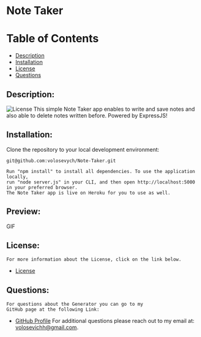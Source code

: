 # Note Taker
# Table of Contents
- [Description](#description)
- [Installation](#installation)
- [License](#license) 
- [Questions](#questions)
## Description:
![License](https://img.shields.io/badge/License--blue.svg "License Badge")
    This simple Note Taker app enables to write and save notes and also able to delete notes written before. Powered by ExpressJS!
## Installation:
Clone the repository to your local development environment: 
    
    git@github.com:volosevych/Note-Taker.git 
    
 ```
 Run "npm install" to install all dependencies. To use the application locally,
 run "node server.js" in your CLI, and then open http://localhost:5000 in your preferred browser. 
 The Note Taker app is live on Heroku for you to use as well.
 ```
## Preview:
 GIF
## License:
    For more information about the License, click on the link below.
    
- [License](https://opensource.org/licenses/)
## Questions:
    For questions about the Generator you can go to my 
    GitHub page at the following Link: 
- [GitHub Profile](https://github.com/volosevych)
For additional questions please reach out to my email at: volosevichh@gmail.com.
